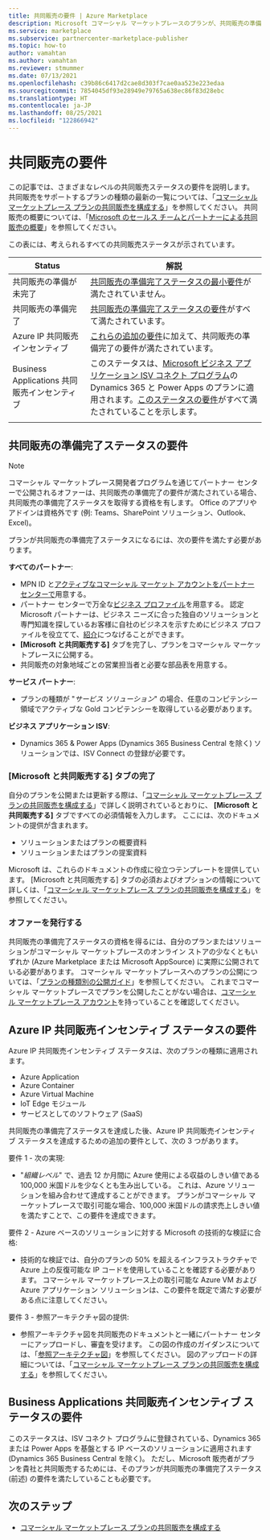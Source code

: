 ```yaml
---
title: 共同販売の要件 | Azure Marketplace
description: Microsoft コマーシャル マーケットプレースのプランが、共同販売の準備完了または共同販売インセンティブ ステータスの資格を得るために満たす必要のある要件について説明します。
ms.service: marketplace
ms.subservice: partnercenter-marketplace-publisher
ms.topic: how-to
author: vamahtan
ms.author: vamahtan
ms.reviewer: stmummer
ms.date: 07/13/2021
ms.openlocfilehash: c39b86c6417d2cae8d303f7cae0aa523e223edaa
ms.sourcegitcommit: 7854045df93e28949e79765a638ec86f83d28ebc
ms.translationtype: HT
ms.contentlocale: ja-JP
ms.lasthandoff: 08/25/2021
ms.locfileid: "122866942"
---
```

# <a name="co-sell-requirements"></a>共同販売の要件

この記事では、さまざまなレベルの共同販売ステータスの要件を説明します。 共同販売をサポートするプランの種類の最新の一覧については、「[コマーシャル マーケットプレース プランの共同販売を構成する](co-sell-configure.md)」を参照してください。 共同販売の概要については、「[Microsoft のセールス チームとパートナーによる共同販売の概要](co-sell-overview.md)」を参照してください。

この表には、考えられるすべての共同販売ステータスが示されています。

| Status | 解説 |
| ------------ | ------------- |
| 共同販売の準備が未完了 | [共同販売の準備完了ステータスの最小要件](#requirements-for-co-sell-ready-status)が満たされていません。 |
| 共同販売の準備完了 | [共同販売の準備完了ステータスの要件](#requirements-for-co-sell-ready-status)がすべて満たされています。 |
| Azure IP 共同販売インセンティブ | [これらの追加の要件](#requirements-for-azure-ip-co-sell-incentive-status)に加えて、共同販売の準備完了の要件が満たされています。 |
| Business Applications 共同販売インセンティブ | このステータスは、[Microsoft ビジネス アプリケーション ISV コネクト プログラム](business-applications-isv-program.md)の Dynamics 365 と Power Apps のプランに適用されます。[このステータスの要件](#requirements-for-business-applications-co-sell-incentive-status)がすべて満たされていることを示します。 |
|||

## <a name="requirements-for-co-sell-ready-status"></a>共同販売の準備完了ステータスの要件

> [!NOTE]
> コマーシャル マーケットプレース開発者プログラムを通じてパートナー センターで公開されるオファーは、共同販売の準備完了の要件が満たされている場合、共同販売の準備完了ステータスを取得する資格を有します。 Office のアプリやアドインは資格外です (例: Teams、SharePoint ソリューション、Outlook、Excel)。

プランが共同販売の準備完了ステータスになるには、次の要件を満たす必要があります。

**すべてのパートナー**:

- MPN ID と[アクティブなコマーシャル マーケット アカウントをパートナー センターで](create-account.md)用意する。
- パートナー センターで万全な[ビジネス プロファイル](/partner-center/create-a-marketing-profile)を用意する。 認定 Microsoft パートナーは、ビジネス ニーズに合った独自のソリューションと専門知識を探しているお客様に自社のビジネスを示すためにビジネス プロファイルを役立てて、[紹介](/partner-center/referrals)につなげることができます。
- **[Microsoft と共同販売する]** タブを完了し、プランをコマーシャル マーケットプレースに公開する。
- 共同販売の対象地域ごとの営業担当者と必要な部品表を用意する。

**サービス パートナー**:

- プランの種類が "_サービス ソリューション_" の場合、任意のコンピテンシー領域でアクティブな Gold コンピテンシーを取得している必要があります。

**ビジネス アプリケーション ISV**:

- Dynamics 365 & Power Apps (Dynamics 365 Business Central を除く) ソリューションでは、ISV Connect の登録が必要です。

### <a name="complete-the-co-sell-with-microsoft-tab"></a>[Microsoft と共同販売する] タブの完了

自分のプランを公開または更新する際は、「[コマーシャル マーケットプレース プランの共同販売を構成する](./co-sell-configure.md)」で詳しく説明されているとおりに、 **[Microsoft と共同販売する]** タブですべての必須情報を入力します。 ここには、次のドキュメントの提供が含まれます。

- ソリューションまたはプランの概要資料
- ソリューションまたはプランの提案資料

Microsoft は、これらのドキュメントの作成に役立つテンプレートを提供しています。 [Microsoft と共同販売する] タブの必須およびオプションの情報について詳しくは、「[コマーシャル マーケットプレース プランの共同販売を構成する](./co-sell-configure.md)」を参照してください。

### <a name="publish-your-offer-live"></a>オファーを発行する

共同販売の準備完了ステータスの資格を得るには、自分のプランまたはソリューションがコマーシャル マーケットプレースのオンライン ストアの少なくともいずれか (Azure Marketplace または Microsoft AppSource) に実際に公開されている必要があります。 コマーシャル マーケットプレースへのプランの公開については、「[プランの種類別の公開ガイド](publisher-guide-by-offer-type.md)」を参照してください。 これまでコマーシャル マーケットプレースでプランを公開したことがない場合は、[コマーシャル マーケットプレース アカウント](create-account.md)を持っていることを確認してください。

## <a name="requirements-for-azure-ip-co-sell-incentive-status"></a>Azure IP 共同販売インセンティブ ステータスの要件

Azure IP 共同販売インセンティブ ステータスは、次のプランの種類に適用されます。

- Azure Application
- Azure Container
- Azure Virtual Machine
- IoT Edge モジュール
- サービスとしてのソフトウェア (SaaS)

共同販売の準備完了ステータスを達成した後、Azure IP 共同販売インセンティブ ステータスを達成するための追加の要件として、次の 3 つがあります。

要件 1 - 次の実現:

- "_組織レベル_" で、過去 12 か月間に Azure 使用による収益のしきい値である 100,000 米国ドルを少なくとも生み出している。 これは、Azure ソリューションを組み合わせて達成することができます。 プランがコマーシャル マーケットプレースで取引可能な場合、100,000 米国ドルの請求売上しきい値を満たすことで、この要件を達成できます。

要件 2 - Azure ベースのソリューションに対する Microsoft の技術的な検証に合格:
- 技術的な検証では、自分のプランの 50% を超えるインフラストラクチャで Azure 上の反復可能な IP コードを使用していることを確認する必要があります。 コマーシャル マーケットプレース上の取引可能な Azure VM および Azure アプリケーション ソリューションは、この要件を既定で満たす必要がある点に注意してください。

要件 3 - 参照アーキテクチャ図の提供:
- 参照アーキテクチャ図を共同販売のドキュメントと一緒にパートナー センターにアップロードし、審査を受けます。 この図の作成のガイダンスについては、「[参照アーキテクチャ図](reference-architecture-diagram.md)」を参照してください。 図のアップロードの詳細については、「[コマーシャル マーケットプレース プランの共同販売を構成する](./co-sell-configure.md)」を参照してください。

## <a name="requirements-for-business-applications-co-sell-incentive-status"></a>Business Applications 共同販売インセンティブ ステータスの要件

このステータスは、ISV コネクト プログラムに登録されている、Dynamics 365 または Power Apps を基盤とする IP ベースのソリューションに適用されます (Dynamics 365 Business Central を除く)。 ただし、Microsoft 販売者がプランを貴社と共同販売するためには、そのプランが共同販売の準備完了ステータス (前述) の要件を満たしていることも必要です。

## <a name="next-steps"></a>次のステップ

- [コマーシャル マーケットプレース プランの共同販売を構成する](./co-sell-configure.md)